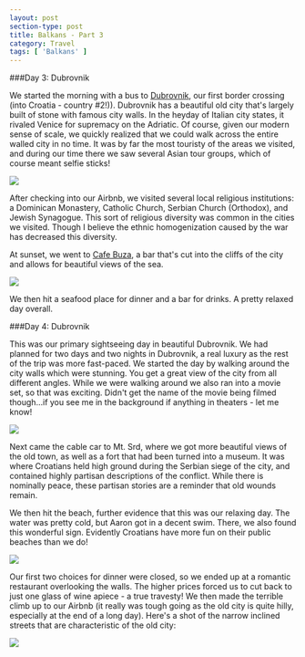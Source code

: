 ```yaml
---
layout: post
section-type: post
title: Balkans - Part 3
category: Travel
tags: [ 'Balkans' ]
---
```

###Day 3: Dubrovnik

We started the morning with a bus to
[Dubrovnik](https://en.wikipedia.org/wiki/Dubrovnik),
our first border crossing (into Croatia - country #2!)).
Dubrovnik has a beautiful old city that's largely built of stone with famous city walls. In the
heyday of Italian city states, it rivaled Venice for supremacy on the Adriatic.
Of course, given our modern sense of scale, we quickly realized that we could walk across the entire
walled city in no time. It was by far the most touristy of the areas we visited, and during our time
there we saw several Asian tour groups, which of course meant selfie sticks!

![](https://dl.dropboxusercontent.com/s/6jafogkvgthfyct/IMG_5253.JPG?dl=0)

After checking into our Airbnb, we visited several local religious institutions: a Dominican Monastery,
Catholic Church, Serbian Church (Orthodox), and Jewish Synagogue. This sort of religious diversity
was common in the cities we visited. Though I believe the ethnic homogenization caused by the
war has decreased this diversity.

At sunset, we went to [Cafe Buza](http://www.tripadvisor.com/Attraction_Review-g295371-d552668-Reviews-Cafe_Buza-Dubrovnik_Dubrovnik_Neretva_County_Dalmatia.html),
a bar that's cut into the cliffs of the city and allows for beautiful views of the sea.

![](https://dl.dropboxusercontent.com/s/sj5zdv6frbk11vo/Buza.JPG?dl=0)

We then hit a seafood place for dinner and a bar for drinks. A pretty relaxed day overall.

###Day 4: Dubrovnik

This was our primary sightseeing day in beautiful Dubrovnik. We had planned for two days and two
nights in Dubrovnik, a real luxury as the rest of the trip was more fast-paced. We started the day
by walking around the city walls which were stunning. You get a great view of the city from all
different angles. While we were walking around we also ran into a movie set, so that was exciting.
Didn't get the name of the movie being filmed though...if you see me in the background if anything
in theaters - let me know! 

![](https://www.dropbox.com/s/ot3mnbe94flo58j/P3160038.JPG?dl=0)

Next came the cable car to Mt. Srd, where we got more beautiful views of the old town, as well as a
fort that had been turned into a museum. It was where Croatians held high ground during the Serbian
siege of the city, and contained highly partisan descriptions of the conflict. While there is
nominally peace, these partisan stories are a reminder that old wounds remain.

We then hit the beach, further evidence that this was our relaxing day. The water was pretty cold,
but Aaron got in a decent swim. There, we also found this wonderful sign. Evidently Croatians
have more fun on their public beaches than we do!

![](https://dl.dropboxusercontent.com/s/e67yji6ov59i3gg/P3160092.JPG?dl=0)

Our first two choices for dinner were closed, so we ended up at a romantic restaurant overlooking
the walls. The higher prices forced us to cut back to just one glass of wine apiece - a true travesty!
We then made the terrible climb up to our Airbnb (it really was tough going as the old city is quite
hilly, especially at the end of a long day). Here's a shot of the narrow inclined streets
that are characteristic of the old city:

![](https://www.dropbox.com/s/ivfxe6oc6s7vp0f/P3150025.JPG?dl=0)